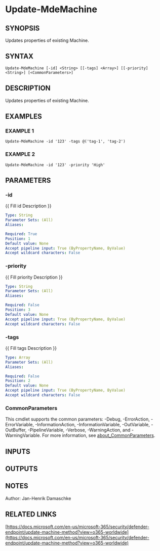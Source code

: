 ﻿---
external help file: PSMDE-help.xml
Module Name: PSMDE
online version: https://docs.microsoft.com/en-us/microsoft-365/security/defender-endpoint/update-machine-method?view=o365-worldwide
schema: 2.0.0
---

# Update-MdeMachine

## SYNOPSIS
Updates properties of existing Machine.

## SYNTAX

```
Update-MdeMachine [-id] <String> [[-tags] <Array>] [[-priority] <String>] [<CommonParameters>]
```

## DESCRIPTION
Updates properties of existing Machine.

## EXAMPLES

### EXAMPLE 1
```
Update-MdeMachine -id '123' -tags @('tag-1', 'tag-2')
```

### EXAMPLE 2
```
Update-MdeMachine -id '123' -priority 'High'
```

## PARAMETERS

### -id
{{ Fill id Description }}

```yaml
Type: String
Parameter Sets: (All)
Aliases:

Required: True
Position: 1
Default value: None
Accept pipeline input: True (ByPropertyName, ByValue)
Accept wildcard characters: False
```

### -priority
{{ Fill priority Description }}

```yaml
Type: String
Parameter Sets: (All)
Aliases:

Required: False
Position: 3
Default value: None
Accept pipeline input: True (ByPropertyName, ByValue)
Accept wildcard characters: False
```

### -tags
{{ Fill tags Description }}

```yaml
Type: Array
Parameter Sets: (All)
Aliases:

Required: False
Position: 2
Default value: None
Accept pipeline input: True (ByPropertyName, ByValue)
Accept wildcard characters: False
```

### CommonParameters
This cmdlet supports the common parameters: -Debug, -ErrorAction, -ErrorVariable, -InformationAction, -InformationVariable, -OutVariable, -OutBuffer, -PipelineVariable, -Verbose, -WarningAction, and -WarningVariable. For more information, see [about_CommonParameters](http://go.microsoft.com/fwlink/?LinkID=113216).

## INPUTS

## OUTPUTS

## NOTES
Author: Jan-Henrik Damaschke

## RELATED LINKS

[https://docs.microsoft.com/en-us/microsoft-365/security/defender-endpoint/update-machine-method?view=o365-worldwide](https://docs.microsoft.com/en-us/microsoft-365/security/defender-endpoint/update-machine-method?view=o365-worldwide)


